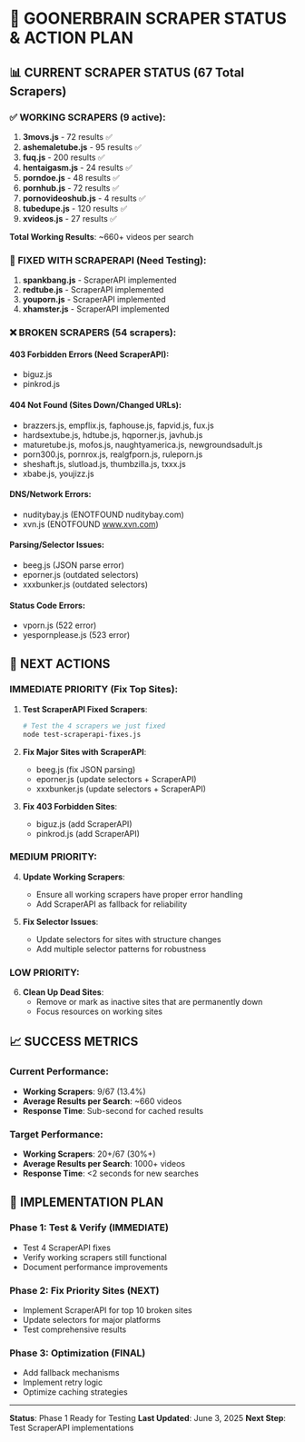 # 🔧 GOONERBRAIN SCRAPER STATUS & ACTION PLAN

## 📊 CURRENT SCRAPER STATUS (67 Total Scrapers)

### ✅ WORKING SCRAPERS (9 active):
1. **3movs.js** - 72 results ✅
2. **ashemaletube.js** - 95 results ✅
3. **fuq.js** - 200 results ✅
4. **hentaigasm.js** - 24 results ✅
5. **porndoe.js** - 48 results ✅
6. **pornhub.js** - 72 results ✅
7. **pornovideoshub.js** - 4 results ✅
8. **tubedupe.js** - 120 results ✅
9. **xvideos.js** - 27 results ✅

**Total Working Results**: ~660+ videos per search

### 🔧 FIXED WITH SCRAPERAPI (Need Testing):
1. **spankbang.js** - ScraperAPI implemented
2. **redtube.js** - ScraperAPI implemented
3. **youporn.js** - ScraperAPI implemented
4. **xhamster.js** - ScraperAPI implemented

### ❌ BROKEN SCRAPERS (54 scrapers):

#### 403 Forbidden Errors (Need ScraperAPI):
- biguz.js
- pinkrod.js

#### 404 Not Found (Sites Down/Changed URLs):
- brazzers.js, empflix.js, faphouse.js, fapvid.js, fux.js
- hardsextube.js, hdtube.js, hqporner.js, javhub.js
- maturetube.js, mofos.js, naughtyamerica.js, newgroundsadult.js
- porn300.js, pornrox.js, realgfporn.js, ruleporn.js
- sheshaft.js, slutload.js, thumbzilla.js, txxx.js
- xbabe.js, youjizz.js

#### DNS/Network Errors:
- nuditybay.js (ENOTFOUND nuditybay.com)
- xvn.js (ENOTFOUND www.xvn.com)

#### Parsing/Selector Issues:
- beeg.js (JSON parse error)
- eporner.js (outdated selectors)
- xxxbunker.js (outdated selectors)

#### Status Code Errors:
- vporn.js (522 error)
- yespornplease.js (523 error)

## 🎯 NEXT ACTIONS

### IMMEDIATE PRIORITY (Fix Top Sites):

1. **Test ScraperAPI Fixed Scrapers**:
   ```bash
   # Test the 4 scrapers we just fixed
   node test-scraperapi-fixes.js
   ```

2. **Fix Major Sites with ScraperAPI**:
   - beeg.js (fix JSON parsing)
   - eporner.js (update selectors + ScraperAPI)
   - xxxbunker.js (update selectors + ScraperAPI)

3. **Fix 403 Forbidden Sites**:
   - biguz.js (add ScraperAPI)
   - pinkrod.js (add ScraperAPI)

### MEDIUM PRIORITY:

4. **Update Working Scrapers**:
   - Ensure all working scrapers have proper error handling
   - Add ScraperAPI as fallback for reliability

5. **Fix Selector Issues**:
   - Update selectors for sites with structure changes
   - Add multiple selector patterns for robustness

### LOW PRIORITY:

6. **Clean Up Dead Sites**:
   - Remove or mark as inactive sites that are permanently down
   - Focus resources on working sites

## 📈 SUCCESS METRICS

### Current Performance:
- **Working Scrapers**: 9/67 (13.4%)
- **Average Results per Search**: ~660 videos
- **Response Time**: Sub-second for cached results

### Target Performance:
- **Working Scrapers**: 20+/67 (30%+)
- **Average Results per Search**: 1000+ videos
- **Response Time**: <2 seconds for new searches

## 🚀 IMPLEMENTATION PLAN

### Phase 1: Test & Verify (IMMEDIATE)
- Test 4 ScraperAPI fixes
- Verify working scrapers still functional
- Document performance improvements

### Phase 2: Fix Priority Sites (NEXT)
- Implement ScraperAPI for top 10 broken sites
- Update selectors for major platforms
- Test comprehensive results

### Phase 3: Optimization (FINAL)
- Add fallback mechanisms
- Implement retry logic
- Optimize caching strategies

---

**Status**: Phase 1 Ready for Testing
**Last Updated**: June 3, 2025
**Next Step**: Test ScraperAPI implementations
